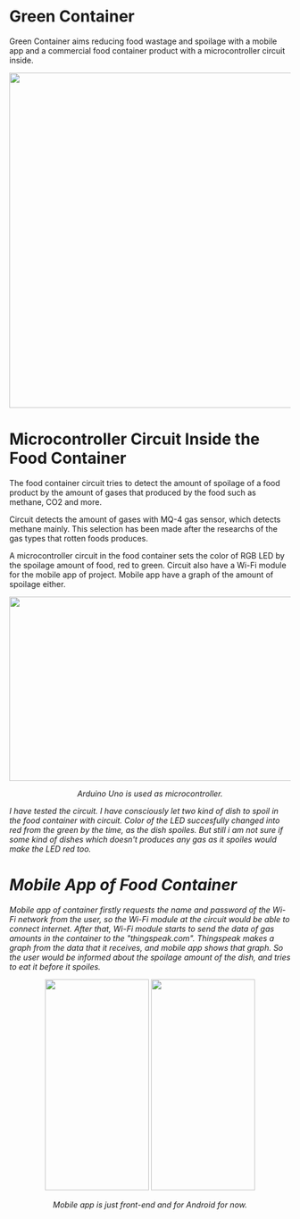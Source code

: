 # Green Container

  Green Container aims reducing food wastage and spoilage with a mobile app and a commercial food container product with a microcontroller circuit inside.
  
  <p align="center">
  <img width="900" height="600" src="https://i.imgur.com/LuPSUeP.png[/img]">
</p>

# Microcontroller Circuit Inside the Food Container
  
  The food container circuit tries to detect the amount of spoilage of a food product by the amount of gases that produced by the food such as methane, CO2 and more.
  
  Circuit detects the amount of gases with MQ-4 gas sensor, which detects methane mainly. This selection has been made after the researchs of the gas types that rotten foods produces.

  A microcontroller circuit in the food container sets the color of RGB LED by the spoilage amount of food, red to green. Circuit also have a Wi-Fi module for the mobile app of project. Mobile app have a graph of the amount of spoilage either.


<p align="center">
  <img width="720" height="330" src="https://i.imgur.com/5AzL1vC.png[/img]">
</p>
<p align="center">
  <i> Arduino Uno is used as microcontroller. <i>
</p>

  I have tested the circuit. I have consciously let two kind of dish to spoil in the food container with circuit. Color of the LED succesfully changed into red from the green by the time, as the dish spoiles. But still i am not sure if some kind of dishes which doesn't produces any gas as it spoiles would make the LED red too.
  
# Mobile App of Food Container

  Mobile app of container firstly requests the name and password of the Wi-Fi network from the user, so the Wi-Fi module at the circuit would be able to connect internet. After that, Wi-Fi module starts to send the data of gas amounts in the container to the "thingspeak.com". Thingspeak makes a graph from the data that it receives, and mobile app shows that graph. 
  So the user would be informed about the spoilage amount of the dish, and tries to eat it before it spoiles. 
  


<p align="center">
  <img width="186" height="378" src="https://i.imgur.com/qucnyZj.png[/img]">
  <img width="186" height="378" src="https://i.imgur.com/dGAX6HA.png[/img]">
</p>

<p align="center">
  <i>
  Mobile app is just front-end and for Android for now.
  <i>
</p> 
